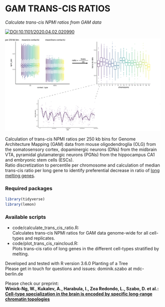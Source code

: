 # GAM TRANS-CIS RATIOS

_Calculate trans-cis NPMI ratios from GAM data_

[![DOI:10.1101/2020.04.02.020990](http://img.shields.io/badge/DOI-10.1101/2020.04.02.020990-B31B1B.svg)](https://www.biorxiv.org/content/10.1101/2020.04.02.020990v1)  

<img src="./data/trans_cis_schematic.png" width="900">

Calculation of trans-cis NPMI ratios per 250 kb bins for Genome Architecture Mapping (GAM) data from mouse oligodendroglia (OLG) from the somatosensory cortex, dopaminergic neurons (DNs) from the midbrain VTA, pyramidal glutamatergic neurons (PGNs) from the hippocampus CA1 and embryonic stem cells (ESCs).  
Ratio discretization to percentile per chromosome and calculation of median trans-cis ratio per long gene to identify preferential decrease in ratio of [long melting genes](https://www.biorxiv.org/content/10.1101/2020.04.02.020990v1). 


### Required packages
```r
library(tidyverse)
library(lemon)
```

### Available scripts
- code/calculate_trans_cis_ratio.R:  
   Calculates trans-cis NPMI ratios for GAM data genome-wide for all cell-types and replicates.   
- code/plot_trans_cis_raincloud.R:  
   Plots trans-cis ratio of long genes in the different cell-types stratified by melting.   


Developed and tested with R version 3.6.0 Planting of a Tree  
Please get in touch for questions and issues: dominik.szabo at mdc-berlin.de

Please check our preprint:  
__Winick-Ng, W., Kukalev, A., Harabula, I., Zea Redondo, L., Szabo, D. et al.:  
[Cell-type specialization in the brain is encoded by specific long-range chromatin topologies](https://www.biorxiv.org/content/10.1101/2020.04.02.020990v1)__


